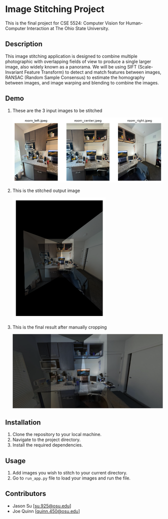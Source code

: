 # Image Stitching Project

This is the final project for CSE 5524: Computer Vision for Human-Computer Interaction at The Ohio State University.

## Description

This image stitching application is designed to combine multiple photographic with overlapping fields of view to produce a single larger image, also widely known as a panorama. We will be using SIFT (Scale-Invariant Feature Transform) to detect and match features between images, RANSAC (Random Sample Consensus) to estimate the homography between images, and image warping and blending to combine the images.

## Demo

1. These are the 3 input images to be stitched

    ![These are the 3 input images to be stitched](assets/demo_imgs_and_diagrams/inputs.png)

2. This is the stitched output image

    ![This is the stitched output image](assets/demo_imgs_and_diagrams/output.png)

3. This is the final result after manually cropping

    ![This is the final result after manually cropping](assets/demo_imgs_and_diagrams/final_result.png)

## Installation

1. Clone the repository to your local machine.
2. Navigate to the project directory.
3. Install the required dependencies.

## Usage

1. Add images you wish to stitch to your current directory.
2. Go to `run_app.py` file to load your images and run the file.

## Contributors

- Jason Su [su.925@osu.edu]
- Joe Quinn [quinn.450@osu.edu]
